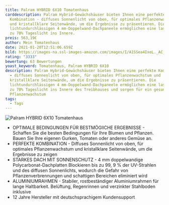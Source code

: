 ```yaml
---
title: Palram HYBRID 6X10 Tomatenhaus
carddescription: Palram Hybrid-Gewächshäuser bieten Ihnen eine perfekte
  Kombination - diffuses Sonnenlicht von oben, für optimales Pflanzenwachstum
  und kristallklare Seitenwände, um die Ergebnisse zu präsentieren. Die
  lichtundurchlässigen 4 mm-Doppelwand-Dachpaneele ermöglichen eine lassen bis
  zu 70% Tageslicht ins Innere.
preis: 563,19€
author: Mein Tomatenhaus
date: 2021-01-20T12:51:06.659Z
bild: https://images-na.ssl-images-amazon.com/images/I/A1SSea4IxeL._AC_SL1500_.jpg
rating: "3333"
bewertung: 63 Bewertungen
yoast_keyword: Tomatenhaus, Palram HYBRID 6X10
description: Palram Hybrid-Gewächshäuser bieten Ihnen eine perfekte Kombination
  - diffuses Sonnenlicht von oben, für optimales Pflanzenwachstum und
  kristallklare Seitenwände, um die Ergebnisse zu präsentieren. Die
  lichtundurchlässigen 4 mm-Doppelwand-Dachpaneele ermöglichen eine lassen bis
  zu 70% Tageslicht ins Innere des Treibhauses und sorgen für ein gesundes
  Pflanzenwachstum
tags:
  - Tags
---
```

![Palram HYBRID 6X10 Tomatenhaus](/static/img/91a787a7-355c-4acd-a385-a8eed41fcc9a.__cr0-0-970-300_pt0_sx970_v1___.jpg "Palram HYBRID 6X10 Tomatenhaus")



* OPTIMALE BEDINGUNGEN FÜR BESTMÖGlICHE ERGEBNISSE - Schaffen Sie die besten Bedingungen für Ihre Blumen und Pflanzen. Bauen Sie Ihre eigenen Gurken, Tomaten oder anderes Gemüse an.
* PERFEKTE KOMBINATION - Diffuses Sonnenlicht von oben, für optimales Pflanzenwachstum und kristallklare Seitenwände, um die Ergebnisse zu zeigen
* STARKES DACH MIT SONNENSCHUTZ - 4 mm doppelwandige Polycarbonat-Dachplatten Blockieren bis zu 99, 9 % der UV-Strahlen und des diffusen Sonnenlichts, wodurch die Gefahr von Pflanzenverbrennungen und schattigen Bereichen eliminiert wird
* ALUMINIUMRAHMEN - Stabiler, rostbeständiger Aluminiumrahmen für lange Haltbarkeit. Belüftung, Regenrinnen und verzinkter Stahlboden inklusive
* 12 Jahre Hersteller mit deutschsprachigem Kundensupport